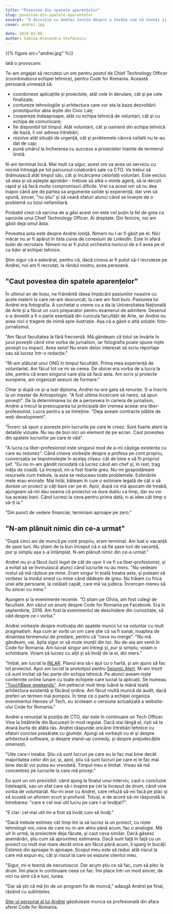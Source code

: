 ```yaml
---
title: "Povestea din spatele aparențelor"
slug: povestea-din-spatele-aparentelor
excerpt: "O discuție cu Andrei Ioniță despre a învăța cum să înveți și despre determinare."
cover: andrei.jpg

date: 2019-03-08
author: Sabina-Alexandra Ștefănescu
---
```


{{% figure src="andrei.jpg" %}}

Iată o provocare:

Te-am angajat să recrutezi un om pentru postul de Chief Technology Officer (coordonatorul echipei tehnice), pentru Code for Romania. Această persoană urmează să:

* coordoneze aplicațiile și proiectele, atât cele în derulare, cât și pe cele finalizate;
* contureze tehnologiile și arhitectura care vor sta la baza dezvoltării prototipurilor abia ieșite din Civic Lab;
* coopereze îndeaproape, atât cu echipa tehnică de voluntari, cât și cu echipa de comunicare;
* fie disponibil tot timpul. Atât voluntarii, cât și oamenii din echipa tehnică de bază, îi vor adresa întrebări;
* rezolve atât situații de urgență, cât și problemele cărora ceilalti nu le-au dat de cap;
* pună umărul la încheierea cu success a proiectelor înainte de termenul limită.

N-am terminat încă. Mai mult ca sigur, acest om va avea un serviciu cu normă întreagă pe tot parcursul colaborării sale ca CTO. Va trebui să drămuiască atât timpul său, cât și încărcarea celorlalți voluntari. Este exclus să stea și să aștepte aprobări - trebuie să aibă o minte ageră, să ia decizii rapid și să facă multe compromisuri dificile. Vrei ca acest om să nu dea înapoi când are de partea sa argumente solide și experiență, dar vrei să spună, sincer, "nu știu" și să ceară sfaturi atunci când se lovește de o problemă cu totul nefamiliară. 

Probabil crezi că sarcina de a găsi acest om este cel puțin la fel de grea ca sarcinile unui Chief Technology Officer. Ai dreptate. Din fericire, noi am găsit deja omul ăsta. 

Povestea asta este despre Andrei Ioniță. Nimeni nu l-ar fi găsit pe el. Nici măcar nu ar fi apărut în lista cuiva de conexiuni de LinkedIn. Este în afară bulei de recrutare. Nimeni nu ar fi putut orchestra norocul de a îl avea pe el ca lider al echipei tehnice. 

Știm sigur că e adevărat, pentru că, dacă cineva ar fi putut să-l recruteze pe Andrei, noi am fi recrutat, la rândul nostru, acea persoană. 

## "Caut povestea din spatele aparențelor"

În ultimul an de liceu, ne frământă ideea împăcării pasiunilor noastre cu acele materii la care ne-am descurcat, la care am fost buni. Pasiunea lui Andrei era fotografia. A cochetat o vreme cu a da la Universitatea Națională de Arte și a făcut un curs preparator pentru examenul de admitere. Desenul s-a dovedit a fi o parte esențială din curicula facultății de Arte, iar Andrei nu avea nici o tragere de inimă spre ilustrație. Așa că a găsit o altă soluție: foto-jurnalismul. 

"Am făcut facultatea la fără frecvență. Mă gândeam că totul se învârte în jurul poveștii când vine vorba de jurnalism, iar fotografia poate spune niște povești cu impact. Avea sens! Nu eram deloc interesat să scriu reportaje sau să lucrez într-o redacție."

"M-am alăturat unui ONG în timpul facultății. Prima mea experiență de voluntariat. Am făcut tot ce mi se cerea. De obicei era vorba de a lucra la site, pentru că eram singurul care știa să facă asta. Am scris și proiecte europene, am organizat sesiuni de formare."

Chiar și după ce și-a luat diploma, Andrei nu era gata să renunțe. S-a înscris la un master de Antropologie. "A fost ultima încercare să narez, să spun povești". De la determinarea lui de a persevera în cariera de jurnalism, Andrei a trecut la preocuparea lui principală din vremea aceea: era liber-profesionist. Lucra pentru a se întreține. "Deja aveam contracte plătite de web development". 

"Încerc să spun o poveste prin lucrurile pe care le creez. Sunt foarte atent la detaliile vizuale. Nu iau de bun nici un element de pe ecran. Caut povestea din spatele lucrurilor pe care le văd".

"A lucra ca liber-profesionist este singurul mod de a-mi câștiga existența cu care eu rezonez". Când cineva vorbește despre a profesa pe cont propriu, conversația se împotmolește în acelaș clișeu: cât de bine e să fii propriul șef. "Eu nu m-am gândit niciodată că lucrez când am chef și, în rest, trag mâța de coadă. La început, mi-a fost foarte greu. Nu-mi gospodăream resursele cum trebuie, la asta se reduceau toate problemele. Estimările mele erau eronate. Mai întâi, băteam în cuie o estimare legată de cât o să dureze un proiect și câți bani cer pe el. Apoi, după ce mă apucam de treabă, ajungeam să-mi dau seama că proiectul va dura dublu ca timp, dar eu voi lua aceiași bani. Când lucrezi la ceva pentru prima dată, n-ai idee cât timp o să-ți ia."

"Din punct de vedere financiar, terminam aproape pe zero." 

## "N-am plănuit nimic din ce-a urmat"

"După cinci ani de muncă pe cont propriu, eram terminat. Am luat o vacanță de șase luni. Nu știam de la bun început că o să fie șase luni de vacanță, pur și simplu așa s-a întâmplat. N-am plănuit nimic din ce-a urmat."

Andrei nu și-a făcut iluzii legat de cât de ușor îi va fi ca liber-profesionist, și a evitat să se învinuiască atunci când lucrurile nu au mers. "Nu vedeam rostul să mă răzbun pe mine. Eram singur în toată treaba asta, și puteam să vorbesc la modul onest cu mine când dădeam de greu. Nu trăiam cu frica unei alte persoane, la celălalt capăt, care mă va judeca. Încercam mereu să fiu sincer cu mine."

Ajungem și la evenimente recente. "O știam pe Olivia, am fost colegi de facultate. Am văzut un anunț despre Code for Romania pe Facebook. Era în septembrie, 2016. Am fost la evenimentul de deschidere din curiozitate, să văd despre ce-i vorba."

Andrei vorbește despre motivația din spatele muncii lui va voluntar cu mult pragmatism. Așa cum ar vorbi un om care știe că va fi sunat, noaptea de dinaintea termenului de predare, pentru că "ceva nu merge". "Nu mă gândeam, vai, ăștia sigur or să mute munții din loc. Nu de-aia am venit în Code for Romania. Am lucrat singur ani întregi și, pur și simplu, voiam o schimbare. Voiam să lucrez cu alții și să învăț de la ei, din mers."

"Inițial, am lucrat la [INLAR](http://inlar.org/en/). Planul era să-i ajut cu o hartă, și am ajuns să fac tot proiectul. Apoi am lucrat la prototipul pentru [Seismic Alert](https://code4.ro/ro/apps/seismic-alert/). M-am trezit că sunt invitat să fac parte din echipa tehnică. Pe atunci aveam niște conferințe online lunare cu toate echipele care lucrat la aplicații. Se numeau ["TouchBase weekends"](https://code4.ro/en/blog/behind-the-scenes-touchbase-weekend/). Am petrecut mult timp luând la mână toată arhitectura existentă și făcând ordine. Am făcut multă muncă de audit, dacă preferi un termen mai pompos. În timp ce o parte a echipei organiza evenimentul Heroes of Tech, eu scoteam o versiune actualizată a website-ului Code for Romania."

Andrei a renunțat la poziția de CTO, dar este în continuare un Tech Officer. Vine la întâlnirile din București în mod regulat. Dacă stai lângă el, riști să te doară burta de atâta râs. Andrei răspunde oricărei întrebări tehnice cu sfaturi concise presărate cu glumițe. Ajungi să vorbești cu el și despre arhitectură software, și despre stand-up comedy, și despre prejudecățile omenești. 

"Uite care-i treaba. Știu că sunt lucruri pe care eu le fac mai bine decât majoritatea celor din jur, și, apoi, știu că sunt lucruri pe care ei le fac mai bine decât voi putea eu vreodată. Timpul meu e limitat. Vreau să mă concentrez pe lucrurile la care mă pricep."

Eu sunt un om previzibil: când ajung la finalul unui interviu, caut o concluzie înțeleaptă, sau un sfat care să-i inspire pe cei la început de drum, când vine vorba de voluntariat. Nu-mi iese cu Andrei, care refuză să-mi facă pe plac și să scoată un aforism scurt și profund. Totuși, e de acord să-mi răspundă la întrebarea: "care e cel mai util lucru pe care l-ai învățat?".

"E clar: cel mai util mi-a fost să învăț cum să învăț."

"Dacă trebuie estimez cât timp îmi ia să lucrez la un proiect, cu niște tehnologii noi, ceva de care nu m-am atins până acum, fac o analogie. Mă uit în urmă, la proiectele deja făcute, și caut ceva similar. Dacă găsesc asemănări, știu cum să aproximez estimarea. Dacă sunt față în față cu un proiect cu mult mai mare decât orice am făcut până acum, îl sparg în bucăți. Estimez din aproape în aproape. Scopul meu este să reduc atât riscul la care mă expun eu, cât și riscul la care se expune clientul meu.

"Sigur, mi-e teamă de necunoscut. Dar acum știu ce să fac, cum să plec la drum. Îmi place în continuare ceea ce fac. Îmi place într-un mod sincer, de nici nu simt că e luni, lunea.

"Dar să știi că mă țin de un program fix de muncă," adaugă Andrei pe final, râzând cu subînțeles. 

[Site-ul personal al lui Andrei](https://andrei.io) găzduiește munca sa profesională din afara sferei Code for Romania. 
